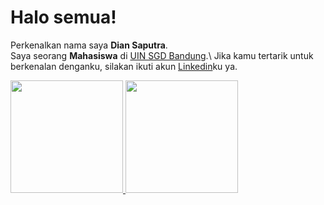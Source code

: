 # Halo semua! 
Perkenalkan nama saya **Dian Saputra**.\
Saya seorang **Mahasiswa** di [UIN SGD Bandung]([https://www.dicoding.com/](https://uinsgd.ac.id/)).\
Jika kamu tertarik untuk berkenalan denganku, silakan ikuti akun [Linkedin]([https://www.linkedin.com/in/gilang-adhan/](https://www.linkedin.com/in/dian-saputra-58686721b/))ku ya.
 
<p align="left">
<a href="https://github.com/gilangadhan">
  <img height="180em" src="https://github-readme-stats-eight-theta.vercel.app/api?username=dayeeen&show_icons=true&theme=algolia&include_all_commits=true&count_private=true"/>
  <img height="180em" src="https://github-readme-stats-eight-theta.vercel.app/api/top-langs/?username=dayeeen&layout=compact&langs_count=8&theme=algolia"/>
</a>
</p>
